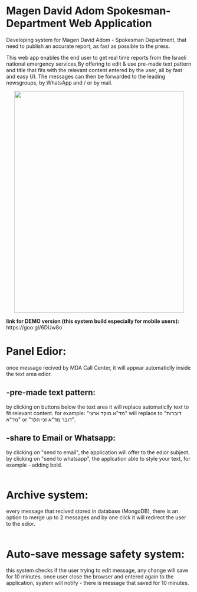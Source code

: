 # Magen David Adom Spokesman-Department Web Application

Developing system for Magen David Adom - Spokesman Department,
that need to publish an accurate report, as fast as possible to the press.

This web app enables the end user to get real time reports from the Israeli national emergency services,By offering to edit & use pre-made text pattern and title that fits with the relevant content entered by the user, all by fast and easy UI.
The messages can then be forwarded to the leading newsgroups, by WhatsApp and / or by mail.
<p align="center">
  <img width="460" height="600" src="https://maorbachar.github.io/Magen-David-Adom-Spokesman-Department-Web-Application/images/preview.jpg">
</p>
<b>link for DEMO version (this system build especially for mobile users):</b>
https://goo.gl/6DUw8o

# Panel Edior:
once message recived by MDA Call Center, it will appear automaticlly inside the text area edior.

## -pre-made text pattern:
by clicking on buttons below the text area it will replace automaticlly text to fit relevant content.
for example: "מד"א מוקד ארצי" will replace to "דוברות מד"א" or "דובר מד"א זכי הלר".

## -share to Email or Whatsapp:
by clicking on "send to email", the application will offer to the edior subject.
<br>
by clicking on "send to whatsapp", the applcation able to style your text, for example - adding bold.
<br>
<br>
# Archive system:
every message that recived stored in database (MongoDB), there is an option to merge up to 2 messages and by one click it will redirect the user to the edior.
<br>
<br>
# Auto-save message safety system:
this system checks if the user trying to edit message, any change will save for 10 minutes.
once user close the browser and entered again to the application, system will notify - there is message that saved for 10 minutes.
